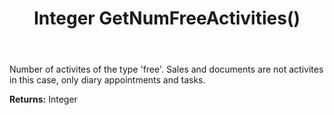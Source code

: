 ﻿---
uid: crmscript_ref_NSActivitySummary_GetNumFreeActivities
title: Integer GetNumFreeActivities()
intellisense: NSActivitySummary.GetNumFreeActivities
keywords: NSActivitySummary, GetNumFreeActivities
so.topic: reference
---

Number of activites of the type 'free'. Sales and documents are not activites in this case, only diary appointments and tasks.

**Returns:** Integer


